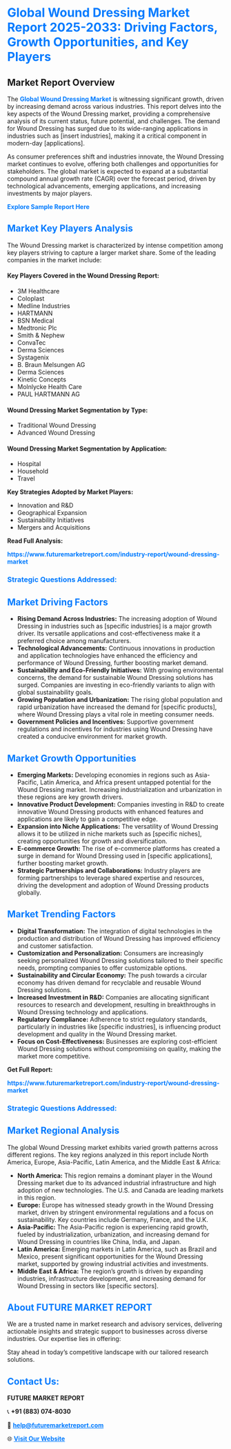 <h1 style="color: #007BFF;">Global Wound Dressing Market Report 2025-2033: Driving Factors, Growth Opportunities, and Key Players</h1>

<section id="overview">
<h2>Market Report Overview</h2>
<p>The <a href="https://www.futuremarketreport.com/industry-report/wound-dressing-market" style="color: #007BFF; text-decoration: none;"><strong>Global Wound Dressing Market</strong></a> is witnessing significant growth, driven by increasing demand across various industries. This report delves into the key aspects of the Wound Dressing market, providing a comprehensive analysis of its current status, future potential, and challenges. The demand for Wound Dressing has surged due to its wide-ranging applications in industries such as [insert industries], making it a critical component in modern-day [applications].</p>
<p>As consumer preferences shift and industries innovate, the Wound Dressing market continues to evolve, offering both challenges and opportunities for stakeholders. The global market is expected to expand at a substantial compound annual growth rate (CAGR) over the forecast period, driven by technological advancements, emerging applications, and increasing investments by major players.</p>
</section>

<section id="overview">
<p><a href="https://www.futuremarketreport.com/request-sample/reportId=102658" style="color: #007BFF; text-decoration: none;"><strong>Explore Sample Report Here</strong></a></p>
</section>

<section id="key-players">
<h2 style="color: #007BFF;">Market Key Players Analysis</h2>
<p>The Wound Dressing market is characterized by intense competition among key players striving to capture a larger market share. Some of the leading companies in the market include:</p>
<h4>Key Players Covered in the Wound Dressing Report:</h4>
<ul><li>3M Healthcare</li><li>Coloplast</li><li>Medline Industries</li><li>HARTMANN</li><li>BSN Medical</li><li>Medtronic Plc</li><li>Smith &amp; Nephew</li><li>ConvaTec</li><li>Derma Sciences</li><li>Systagenix</li><li>B. Braun Melsungen AG</li><li>Derma Sciences</li><li>Kinetic Concepts</li><li>Molnlycke Health Care</li><li>PAUL HARTMANN AG</li></ul>
<h4>Wound Dressing Market Segmentation by Type:</h4>
<ul><li>Traditional Wound Dressing</li><li>Advanced Wound Dressing</li></ul>

<h4>Wound Dressing Market Segmentation by Application:</h4>
<ul><li>Hospital</li><li>Household</li><li>Travel</li></ul>
<p><strong>Key Strategies Adopted by Market Players:</strong></p>
<ul>
<li>Innovation and R&D</li>
<li>Geographical Expansion</li>
<li>Sustainability Initiatives</li>
<li>Mergers and Acquisitions</li>
</ul>
</section>

<section>
<p><strong>Read Full Analysis: </strong></p><a href="https://www.futuremarketreport.com/industry-report/wound-dressing-market" style="color: #007BFF; text-decoration: none;"><strong>https://www.futuremarketreport.com/industry-report/wound-dressing-market</strong></a>
<h3 style="color: #007BFF;">Strategic Questions Addressed:</h3>
</section>

<section id="driving-factors">
<h2 style="color: #007BFF;">Market Driving Factors</h2>
<ul>
<li><strong>Rising Demand Across Industries:</strong> The increasing adoption of Wound Dressing in industries such as [specific industries] is a major growth driver. Its versatile applications and cost-effectiveness make it a preferred choice among manufacturers.</li>
<li><strong>Technological Advancements:</strong> Continuous innovations in production and application technologies have enhanced the efficiency and performance of Wound Dressing, further boosting market demand.</li>
<li><strong>Sustainability and Eco-Friendly Initiatives:</strong> With growing environmental concerns, the demand for sustainable Wound Dressing solutions has surged. Companies are investing in eco-friendly variants to align with global sustainability goals.</li>
<li><strong>Growing Population and Urbanization:</strong> The rising global population and rapid urbanization have increased the demand for [specific products], where Wound Dressing plays a vital role in meeting consumer needs.</li>
<li><strong>Government Policies and Incentives:</strong> Supportive government regulations and incentives for industries using Wound Dressing have created a conducive environment for market growth.</li>
</ul>
</section>

<section id="growth-opportunities">
<h2 style="color: #007BFF;">Market Growth Opportunities</h2>
<ul>
<li><strong>Emerging Markets:</strong> Developing economies in regions such as Asia-Pacific, Latin America, and Africa present untapped potential for the Wound Dressing market. Increasing industrialization and urbanization in these regions are key growth drivers.</li>
<li><strong>Innovative Product Development:</strong> Companies investing in R&D to create innovative Wound Dressing products with enhanced features and applications are likely to gain a competitive edge.</li>
<li><strong>Expansion into Niche Applications:</strong> The versatility of Wound Dressing allows it to be utilized in niche markets such as [specific niches], creating opportunities for growth and diversification.</li>
<li><strong>E-commerce Growth:</strong> The rise of e-commerce platforms has created a surge in demand for Wound Dressing used in [specific applications], further boosting market growth.</li>
<li><strong>Strategic Partnerships and Collaborations:</strong> Industry players are forming partnerships to leverage shared expertise and resources, driving the development and adoption of Wound Dressing products globally.</li>
</ul>
</section>

<section id="trending-factors">
<h2 style="color: #007BFF;">Market Trending Factors</h2>
<ul>
<li><strong>Digital Transformation:</strong> The integration of digital technologies in the production and distribution of Wound Dressing has improved efficiency and customer satisfaction.</li>
<li><strong>Customization and Personalization:</strong> Consumers are increasingly seeking personalized Wound Dressing solutions tailored to their specific needs, prompting companies to offer customizable options.</li>
<li><strong>Sustainability and Circular Economy:</strong> The push towards a circular economy has driven demand for recyclable and reusable Wound Dressing solutions.</li>
<li><strong>Increased Investment in R&D:</strong> Companies are allocating significant resources to research and development, resulting in breakthroughs in Wound Dressing technology and applications.</li>
<li><strong>Regulatory Compliance:</strong> Adherence to strict regulatory standards, particularly in industries like [specific industries], is influencing product development and quality in the Wound Dressing market.</li>
<li><strong>Focus on Cost-Effectiveness:</strong> Businesses are exploring cost-efficient Wound Dressing solutions without compromising on quality, making the market more competitive.</li>
</ul>
</section>

<section>
<p><strong>Get Full Report: </strong></p><a href="https://www.futuremarketreport.com/industry-report/wound-dressing-market" style="color: #007BFF; text-decoration: none;"><strong>https://www.futuremarketreport.com/industry-report/wound-dressing-market</strong></a>
<h3 style="color: #007BFF;">Strategic Questions Addressed:</h3>
</section>


<section id="regional-analysis">
<h2 style="color: #007BFF;">Market Regional Analysis</h2>
<p>The global Wound Dressing market exhibits varied growth patterns across different regions. The key regions analyzed in this report include North America, Europe, Asia-Pacific, Latin America, and the Middle East & Africa:</p>
<ul>
<li><strong>North America:</strong> This region remains a dominant player in the Wound Dressing market due to its advanced industrial infrastructure and high adoption of new technologies. The U.S. and Canada are leading markets in this region.</li>
<li><strong>Europe:</strong> Europe has witnessed steady growth in the Wound Dressing market, driven by stringent environmental regulations and a focus on sustainability. Key countries include Germany, France, and the U.K.</li>
<li><strong>Asia-Pacific:</strong> The Asia-Pacific region is experiencing rapid growth, fueled by industrialization, urbanization, and increasing demand for Wound Dressing in countries like China, India, and Japan.</li>
<li><strong>Latin America:</strong> Emerging markets in Latin America, such as Brazil and Mexico, present significant opportunities for the Wound Dressing market, supported by growing industrial activities and investments.</li>
<li><strong>Middle East & Africa:</strong> The region’s growth is driven by expanding industries, infrastructure development, and increasing demand for Wound Dressing in sectors like [specific sectors].</li>
</ul>
</section>

<footer>
<h2 style="color: #007BFF;">About FUTURE MARKET REPORT</h2>
<p>We are a trusted name in market research and advisory services, delivering actionable insights and strategic support to businesses across diverse industries. Our expertise lies in offering:</p>

<p>Stay ahead in today’s competitive landscape with our tailored research solutions.</p>

<h2 style="color: #007BFF;">Contact Us:</h2>
<p><strong>FUTURE MARKET REPORT</strong></p>
<p>📞 <strong>+91 (883) 074-8030</strong></p>
<p>📧 <strong><a href="mailto:help@futuremarketreport.com" style="color: #007BFF;">help@futuremarketreport.com</a></strong></p>
<p>🌐 <strong><a href="https://www.futuremarketreport.com/" style="color: #007BFF;">Visit Our Website</a></strong></p>
</footer>